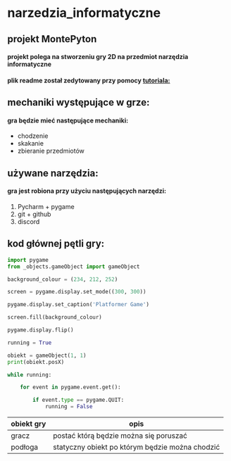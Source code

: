 # narzedzia_informatyczne
## projekt MontePyton

#### projekt polega na stworzeniu gry 2D na przedmiot narzędzia informatyczne
#### plik readme został zedytowany przy pomocy [tutoriala:](https://docs.github.com/en/get-started/writing-on-github/getting-started-with-writing-and-formatting-on-github/basic-writing-and-formatting-syntax)

## mechaniki występujące w grze:

#### gra będzie mieć następujące mechaniki: 
* chodzenie
* skakanie
* zbieranie przedmiotów

## używane narzędzia:

#### gra jest robiona przy użyciu następujących narzędzi:
1. Pycharm + pygame
2. git + github
3. discord

## kod głównej pętli gry:
```py
import pygame
from _objects.gameObject import gameObject

background_colour = (234, 212, 252)

screen = pygame.display.set_mode((300, 300))

pygame.display.set_caption('Platformer Game')

screen.fill(background_colour)

pygame.display.flip()

running = True

obiekt = gameObject(1, 1)
print(obiekt.posX)

while running:

    for event in pygame.event.get():

        if event.type == pygame.QUIT:
            running = False
```



| obiekt gry | opis |
| --- | --- |
| gracz | postać którą będzie można się poruszać |
| podłoga | statyczny obiekt po którym będzie można chodzić |
